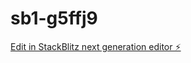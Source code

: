 # sb1-g5ffj9

[Edit in StackBlitz next generation editor ⚡️](https://stackblitz.com/~/github.com/Dirtyhabitsonline/sb1-g5ffj9)